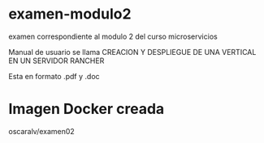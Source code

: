 # examen-modulo2
examen correspondiente al modulo 2 del curso microservicios

Manual de usuario se llama CREACION Y DESPLIEGUE DE UNA VERTICAL EN UN SERVIDOR RANCHER

Esta en formato .pdf y .doc

# Imagen Docker creada
oscaralv/examen02
